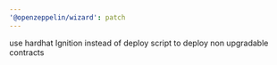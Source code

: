 ```yaml
---
'@openzeppelin/wizard': patch
---
```


use hardhat Ignition instead of deploy script to deploy non upgradable contracts
